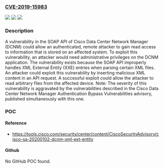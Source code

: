 ### [CVE-2019-15983](https://cve.mitre.org/cgi-bin/cvename.cgi?name=CVE-2019-15983)
![](https://img.shields.io/static/v1?label=Product&message=Cisco%20Data%20Center%20Network%20Manager%20&color=blue)
![](https://img.shields.io/static/v1?label=Version&message=n%2Fa&color=blue)
![](https://img.shields.io/static/v1?label=Vulnerability&message=CWE-611&color=brighgreen)

### Description

A vulnerability in the SOAP API of Cisco Data Center Network Manager (DCNM) could allow an authenticated, remote attacker to gain read access to information that is stored on an affected system. To exploit this vulnerability, an attacker would need administrative privileges on the DCNM application. The vulnerability exists because the SOAP API improperly handles XML External Entity (XXE) entries when parsing certain XML files. An attacker could exploit this vulnerability by inserting malicious XML content in an API request. A successful exploit could allow the attacker to read arbitrary files from the affected device. Note: The severity of this vulnerability is aggravated by the vulnerabilities described in the Cisco Data Center Network Manager Authentication Bypass Vulnerabilities advisory, published simultaneously with this one.

### POC

#### Reference
- https://tools.cisco.com/security/center/content/CiscoSecurityAdvisory/cisco-sa-20200102-dcnm-xml-ext-entity

#### Github
No GitHub POC found.

